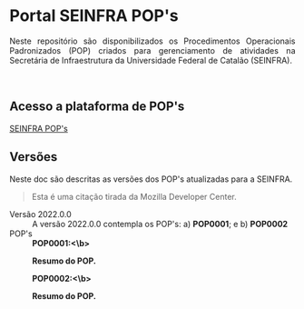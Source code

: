 <h1>Portal SEINFRA POP's</h1>

<p align="justify">
Neste repositório são disponibilizados os Procedimentos Operacionais Padronizados (POP) criados para gerenciamento de atividades na Secretária de Infraestrutura da Universidade Federal de Catalão (SEINFRA). 
</p>
<br>

<h2>Acesso a plataforma de POP's</h2>
<a href="https://wmpjrufg.github.io/SEINFRA/" target="_blank">SEINFRA POP's</a>
<br>

<h2>Versões</h2>
<p align="justify">
Neste doc são descritas as versões dos POP's atualizadas para a SEINFRA. 
</p>
<dl>
  <blockquote cite="http://developer.mozilla.org">
  <p>Esta é uma citação tirada da
  Mozilla Developer Center.</p>
</blockquote>
<dt>Versão 2022.0.0</dt>
<dd> A versão 2022.0.0 contempla os POP's: a) <b>POP0001</b>; e b) <b>POP0002</b></dd>
<dt> POP's</dt>
<dd> <b>POP0001:<\b><p align="justify">Resumo do POP.</p></dd>
<dd> <b>POP0002:<\b><p align="justify">Resumo do POP.</p></dd>
</dl>
<br>
